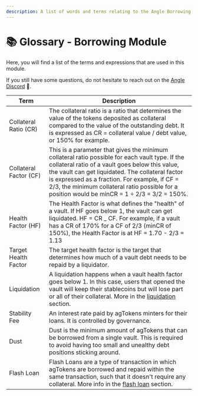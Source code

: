 ```yaml
---
description: A list of words and terms relating to the Angle Borrowing Module
---
```


# 📚 Glossary - Borrowing Module

Here, you will find a list of the terms and expressions that are used in this module.

If you still have some questions, do not hesitate to reach out on the [Angle Discord](https://discord.gg/67WSSZqBG6) 📐.

| Term                   | Description                                                                                                                                                                                                                                                                                                                                                |
| ---------------------- | ---------------------------------------------------------------------------------------------------------------------------------------------------------------------------------------------------------------------------------------------------------------------------------------------------------------------------------------------------------- |
| Collateral Ratio (CR)  | The collateral ratio is a ratio that determines the value of the tokens deposited as collateral compared to the value of the outstanding debt. It is expressed as CR = collateral value / debt value, or 150% for example.                                                                                                                                 |
| Collateral Factor (CF) | This is a parameter that gives the minimum collateral ratio possible for each vault type. If the collateral ratio of a vault goes below this value, the vault can get liquidated. The collateral factor is expressed as a fraction. For example, if CF = 2/3, the minimum collateral ratio possible for a position would be minCR = 1 ÷ 2/3 = 3/2 = 150\%. |
| Health Factor (HF)     | The Health Factor is what defines the "health" of a vault. If HF goes below 1, the vault can get liquidated. HF = CR \_ CF. For example, if a vault has a CR of 170% for a CF of 2/3 (minCR of 150%), the Health Factor is at HF = 1.70 - 2/3 = 1.13                                                                                                       |
| Target Health Factor   | The target health factor is the target that determines how much of a vault debt needs to be repaid by a liquidator.                                                                                                                                                                                                                                        |
| Liquidation            | A liquidation happens when a vault health factor goes below 1. In this case, users that opened the vault will keep their stablecoins but will lose part or all of their collateral. More in the [liquidation](/borrowing-module/vaults/liquidations.md) section.                                                                                                 |
| Stability Fee          | An interest rate paid by agTokens minters for their loans. It is controlled by governance.                                                                                                                                                                                                                                                                 |
| Dust                   | Dust is the minimum amount of agTokens that can be borrowed from a single vault. This is required to avoid having too small and unealthy debt positions sticking around.                                                                                                                                                                                   |
| Flash Loan             | Flash Loans are a type of transaction in which agTokens are borrowed and repaid within the same transaction, such that it doesn't require any collateral. More info in the [flash loan](/borrowing-module/flash-loan.md) section.                                                                                                                                |
